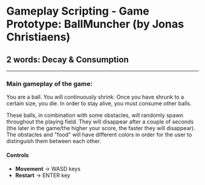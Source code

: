 # Gameplay Scripting - Game Prototype: BallMuncher (by Jonas Christiaens)

## 2 words: Decay & Consumption 
--------------------------------------------

### Main gameplay of the game:
You are a ball. You will continuously shrink. Once you have shrunk to a certain size, you die. In order to stay alive, you must consume other balls.

These balls, in combination with some obstacles, will randomly spawn throughout the playing field. They will disappear after a couple of seconds (the later in the game/the higher your score, the faster they will disappear).
The obstacles and "food" will have different colors in order for the user to distinguish them between each other.

#### Controls
- **Movement** -> WASD keys
- **Restart** -> ENTER key